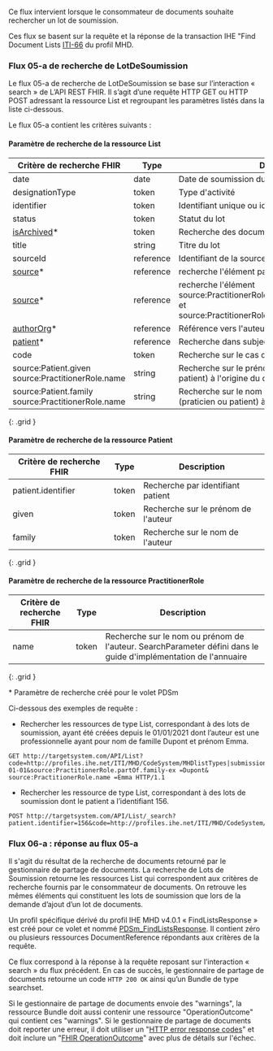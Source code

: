 Ce flux intervient lorsque le consommateur de documents souhaite rechercher un lot de soumission.

Ces flux se basent sur la requête et la réponse de la transaction IHE "Find Document Lists [ITI-66](https://profiles.ihe.net/ITI/MHD/ITI-66.html) du profil MHD.

### Flux 05-a de recherche de LotDeSoumission

Le flux 05-a de recherche de LotDeSoumission se base sur l’interaction « search » de L’API REST FHIR. Il s’agit d’une requête HTTP GET ou HTTP POST adressant la ressource List et regroupant les paramètres listés dans la liste ci-dessous.

Le flux 05-a contient les critères suivants :

<!-- Rajouter les liens vers les searchparam custom -->
<!-- Mettre une colonne critère de recherche FHIR avec la description à côté, enlever le mapping fonctionnel -->


#### Paramètre de recherche de la ressource List

| Critère de recherche FHIR | Type | Description |
| ----- | ----- | ----- |
| date | date | Date de soumission du lot |
| designationType | token | Type d'activité |
| identifier | token | Identifiant unique ou identifiant du lot de soumission |
| status | token | Statut du lot|
| [isArchived](SearchParameter-PDSm-isArchived.html)* | token | Recherche des documents archivés ou non |
| title | string | Titre du lot |
| sourceId | reference | Identifiant de la source |
| [source](SearchParameter-PDSm-List-PatientAsSource.html)* | reference | recherche l'élément patient.identifier |
| [source](SearchParameter-PDSm-List-PractitionerRoleAsSource.html)* | reference | recherche l'élément source:PractitionerRole.practitioner:Practitioner.given et source:PractitionerRole.practitioner:Practitioner.family |
| [authorOrg](SearchParameter-PDSm-List-authorOrg.html)* | reference | Référence vers l'auteur source |
| [patient](SearchParameter-PDSm-List-PatientAsSubject.html)* | reference | Recherche dans subject:Patient.identifier |
| code | token | Recherche sur le cas d'utilisation de la ressource List |
| source:Patient.given <br/> source:PractitionerRole.name  | string | Recherche sur le prénom de la personne (praticien ou patient) à l'origine du document |
| source:Patient.family <br/> source:PractitionerRole.name | string   | Recherche sur le nom de famille de la personne (praticien ou patient) à l'origine du document |
{: .grid }

#### Paramètre de recherche de la ressource Patient

| Critère de recherche FHIR | Type | Description |
| ----- | ----- | ----- |
| patient.identifier | token | Recherche par identifiant patient |
| given | token | Recherche sur le prénom de l'auteur |
| family | token | Recherche sur le nom de l'auteur |
{: .grid }

#### Paramètre de recherche de la ressource PractitionerRole

| Critère de recherche FHIR | Type | Description |
| ----- | ----- | ----- |
| name | token | Recherche sur le nom ou prénom de l'auteur. SearchParameter défini dans le guide d'implémentation de l'annuaire |
{: .grid }

\* Paramètre de recherche créé pour le volet PDSm

Ci-dessous des exemples de requête :

* Rechercher les ressources de type List, correspondant à des lots de soumission, ayant été créées depuis le 01/01/2021 dont l’auteur est une professionnelle ayant pour nom de famille Dupont et prénom Emma. 
```
GET http://targetsystem.com/API/List?code=http://profiles.ihe.net/ITI/MHD/CodeSystem/MHDlistTypes|submissionset&date=ge2021-01-01&source:PractitionerRole.partOf.family-ex =Dupont& source:PractitionerRole.name =Emma HTTP/1.1
```

* Rechercher les ressource de type List, correspondant à des lots de soumission dont le patient a l’identifiant 156. 
```
POST http://targetsystem.com/API/List/_search?patient.identifier=156&code=http://profiles.ihe.net/ITI/MHD/CodeSystem/MHDlistTypes|submissionset
```

### Flux 06-a : réponse au flux 05-a
Il s'agit du résultat de la recherche de documents retourné par le gestionnaire de partage de documents. La recherche de Lots de Soumission retourne les ressources List qui correspondent aux critères de recherche fournis par le consommateur de documents. On retrouve les mêmes éléments qui constituent les lots de soumission que lors de la demande d’ajout d’un lot de documents. 

Un profil spécifique dérivé du profil IHE MHD v4.0.1 « FindListsResponse » est créé pour ce volet et nommé [PDSm_FindListsResponse](StructureDefinition-PDSmFindListsResponse.html). Il contient zéro ou plusieurs ressources DocumentReference répondants aux critères de la requête.

Ce flux correspond à la réponse à la requête reposant sur l’interaction « search » du flux précédent.
En cas de succès, le gestionnaire de partage de documents retourne un code `HTTP 200 OK` ainsi qu’un Bundle de type searchset.

Si le gestionnaire de partage de documents envoie des "warnings", la ressource Bundle doit aussi contenir une ressource "OperationOutcome" qui contient ces "warnings".
Si le gestionnaire de partage de documents doit reporter une erreur, il doit utiliser un "[HTTP error response codes](http://hl7.org/fhir/R4/http.html)" et doit inclure un "[FHIR OperationOutcome](http://hl7.org/fhir/R4/operationoutcome.html)" avec plus de détails sur l'échec.
